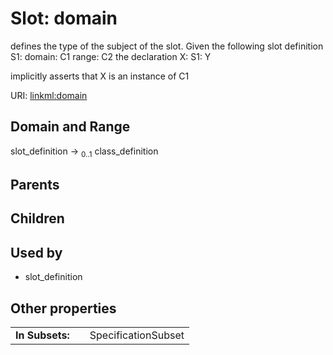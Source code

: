 
# Slot: domain


defines the type of the subject of the slot.  Given the following slot definition
  S1:
    domain: C1
    range:  C2
the declaration
  X:
    S1: Y

implicitly asserts that X is an instance of C1

URI: [linkml:domain](https://w3id.org/linkml/domain)


## Domain and Range

slot_definition &#8594;  <sub>0..1</sub> class_definition

## Parents


## Children


## Used by

 * slot_definition

## Other properties

|  |  |  |
| --- | --- | --- |
| **In Subsets:** | | SpecificationSubset |

